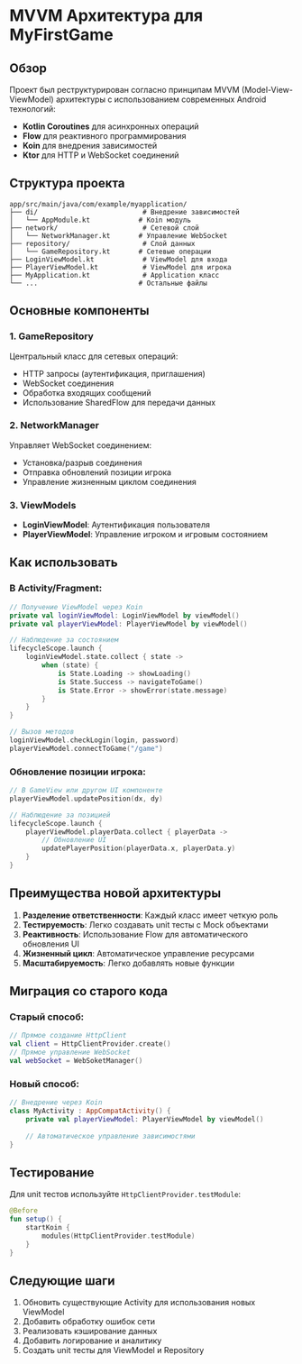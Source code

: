 # MVVM Архитектура для MyFirstGame

## Обзор

Проект был реструктурирован согласно принципам MVVM (Model-View-ViewModel) архитектуры с использованием современных Android технологий:

- **Kotlin Coroutines** для асинхронных операций
- **Flow** для реактивного программирования
- **Koin** для внедрения зависимостей
- **Ktor** для HTTP и WebSocket соединений

## Структура проекта

```
app/src/main/java/com/example/myapplication/
├── di/                          # Внедрение зависимостей
│   └── AppModule.kt            # Koin модуль
├── network/                     # Сетевой слой
│   └── NetworkManager.kt       # Управление WebSocket
├── repository/                  # Слой данных
│   └── GameRepository.kt       # Сетевые операции
├── LoginViewModel.kt            # ViewModel для входа
├── PlayerViewModel.kt           # ViewModel для игрока
├── MyApplication.kt             # Application класс
└── ...                         # Остальные файлы
```

## Основные компоненты

### 1. GameRepository
Центральный класс для сетевых операций:
- HTTP запросы (аутентификация, приглашения)
- WebSocket соединения
- Обработка входящих сообщений
- Использование SharedFlow для передачи данных

### 2. NetworkManager
Управляет WebSocket соединением:
- Установка/разрыв соединения
- Отправка обновлений позиции игрока
- Управление жизненным циклом соединения

### 3. ViewModels
- **LoginViewModel**: Аутентификация пользователя
- **PlayerViewModel**: Управление игроком и игровым состоянием

## Как использовать

### В Activity/Fragment:

```kotlin
// Получение ViewModel через Koin
private val loginViewModel: LoginViewModel by viewModel()
private val playerViewModel: PlayerViewModel by viewModel()

// Наблюдение за состоянием
lifecycleScope.launch {
    loginViewModel.state.collect { state ->
        when (state) {
            is State.Loading -> showLoading()
            is State.Success -> navigateToGame()
            is State.Error -> showError(state.message)
        }
    }
}

// Вызов методов
loginViewModel.checkLogin(login, password)
playerViewModel.connectToGame("/game")
```

### Обновление позиции игрока:

```kotlin
// В GameView или другом UI компоненте
playerViewModel.updatePosition(dx, dy)

// Наблюдение за позицией
lifecycleScope.launch {
    playerViewModel.playerData.collect { playerData ->
        // Обновление UI
        updatePlayerPosition(playerData.x, playerData.y)
    }
}
```

## Преимущества новой архитектуры

1. **Разделение ответственности**: Каждый класс имеет четкую роль
2. **Тестируемость**: Легко создавать unit тесты с Mock объектами
3. **Реактивность**: Использование Flow для автоматического обновления UI
4. **Жизненный цикл**: Автоматическое управление ресурсами
5. **Масштабируемость**: Легко добавлять новые функции

## Миграция со старого кода

### Старый способ:
```kotlin
// Прямое создание HttpClient
val client = HttpClientProvider.create()
// Прямое управление WebSocket
val webSocket = WebSoketManager()
```

### Новый способ:
```kotlin
// Внедрение через Koin
class MyActivity : AppCompatActivity() {
    private val playerViewModel: PlayerViewModel by viewModel()
    
    // Автоматическое управление зависимостями
}
```

## Тестирование

Для unit тестов используйте `HttpClientProvider.testModule`:

```kotlin
@Before
fun setup() {
    startKoin {
        modules(HttpClientProvider.testModule)
    }
}
```

## Следующие шаги

1. Обновить существующие Activity для использования новых ViewModel
2. Добавить обработку ошибок сети
3. Реализовать кэширование данных
4. Добавить логирование и аналитику
5. Создать unit тесты для ViewModel и Repository
